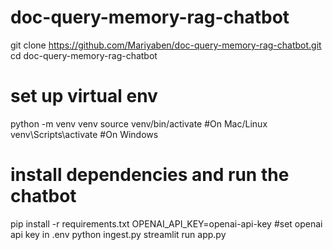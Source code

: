 # doc-query-memory-rag-chatbot

git clone https://github.com/Mariyaben/doc-query-memory-rag-chatbot.git
cd doc-query-memory-rag-chatbot

# set up virtual env
python -m venv venv
source venv/bin/activate  #On Mac/Linux
venv\Scripts\activate     #On Windows

# install dependencies and run the chatbot
pip install -r requirements.txt
OPENAI_API_KEY=openai-api-key  #set openai api key in .env
python ingest.py
streamlit run app.py


